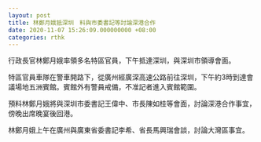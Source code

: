 ```yaml
---
layout: post
title: 林鄭月娥抵深圳　料與市委書記等討論深港合作
date: 2020-11-07 15:26:09.000000000 +08:00
categories: rthk
---
```


行政長官林鄭月娥率領多名特區官員，下午抵達深圳，與深圳市領導會面。

特區官員車隊在警車開路下，從廣州經廣深高速公路前往深圳，下午約3時到達會議場地五洲賓館。賓館外有警員戒備，不准記者進入賓館範圍。

預料林鄭月娥將與深圳市委書記王偉中、市長陳如桂等會面，討論深港合作事宜，傍晚出席晚宴後回港。

林鄭月娥上午在廣州與廣東省委書記李希、省長馬興瑞會談，討論大灣區事宜。
